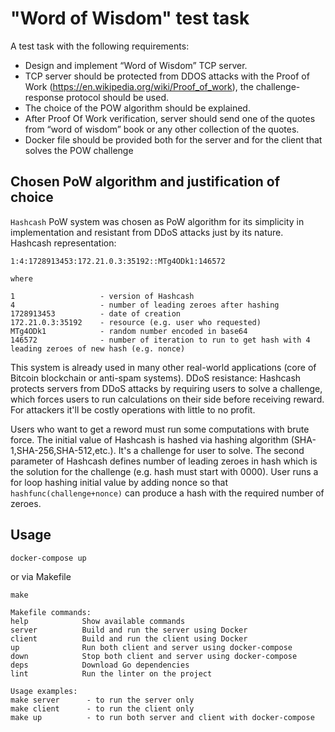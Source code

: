 # "Word of Wisdom" test task

A test task with the following requirements:

- Design and implement “Word of Wisdom” TCP server.
- TCP server should be protected from DDOS attacks with the Proof of Work (https://en.wikipedia.org/wiki/Proof_of_work), the challenge-response protocol should be used.
- The choice of the POW algorithm should be explained.
- After Proof Of Work verification, server should send one of the quotes from “word of wisdom” book or any other collection of the quotes.
- Docker file should be provided both for the server and for the client that solves the POW challenge

## Chosen PoW algorithm and justification of choice

`Hashcash` PoW system was chosen as PoW algorithm for its simplicity in implementation and resistant from DDoS attacks just by its nature.
Hashcash representation:

```
1:4:1728913453:172.21.0.3:35192::MTg4ODk1:146572

where

1                   - version of Hashcash 
4                   - number of leading zeroes after hashing  
1728913453          - date of creation  
172.21.0.3:35192    - resource (e.g. user who requested)
MTg4ODk1            - random number encoded in base64 
146572              - number of iteration to run to get hash with 4 leading zeroes of new hash (e.g. nonce)
```

This system is already used in many other real-world applications (core of Bitcoin blockchain or anti-spam systems). 
DDoS resistance: Hashcash protects servers from DDoS attacks by requiring users to solve a challenge, which forces users to run calculations on their side before receiving reward. For attackers it'll be costly operations with little to no profit. 

Users who want to get a reword must run some computations with brute force. The initial value of Hashcash is hashed via hashing algorithm (SHA-1,SHA-256,SHA-512,etc.). It's a challenge for user to solve. The second parameter of Hashcash defines number of leading zeroes in hash which is the solution for the challenge (e.g. hash must start with 0000). User runs a for loop hashing initial value by adding nonce so that `hashfunc(challenge+nonce)` can produce a hash with the required number of zeroes.

## Usage

```
docker-compose up
```

or via Makefile

```
make

Makefile commands:
help            Show available commands
server          Build and run the server using Docker
client          Build and run the client using Docker
up              Run both client and server using docker-compose
down            Stop both client and server using docker-compose
deps            Download Go dependencies
lint            Run the linter on the project

Usage examples:
make server      - to run the server only
make client      - to run the client only
make up          - to run both server and client with docker-compose
```
